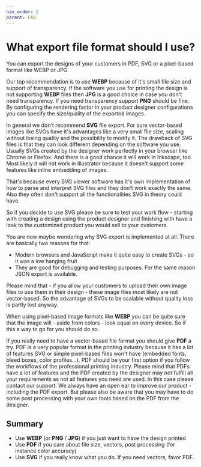 ```yaml
---
nav_order: 2
parent: FAQ
---
```


# What export file format should I use?

You can export the designs of your customers in PDF, SVG or a pixel-based format like WEBP or JPG.

Our top recommendation is to use **WEBP** because of it's small file size and support of transparency.
If the software you use for printing the design is not supporting **WEBP** files then **JPG** is a good choice in case you
don't need transparency. If you need transparency support **PNG** should be fine.
By configuring the rendering factor in your product designer configurations you can specify the size/quality of the exported images.

In general we don't recommend **SVG** file export. For sure vector-based images like SVGs have it's advantages like
a very small file size, scaling without losing quality and the possibility to modify it.
The drawback of SVG files is that they can look different depending on the software you use.
Usually SVGs created by the designer work perfectly in your browser like Chrome or Firefox. And there is a good chance
it will work in Inkscape, too. Most likely it will not work in Illustrator because it doesn't support some features
like inline embedding of images.

That's because every SVG viewer software has it's own implementation of how to parse and interpret SVG files and they don't work exactly the same.
Also they often don't support all the functionalities SVG in theory could have.

So if you decide to use SVG please be sure to test your work flow - starting with creating a design using the product designer and finishing with 
have a look to the customized product you would sell to your customers.

You are now maybe wondering why SVG export is implemented at all. There are basically two reasons for that:
- Modern browsers and JavaScript make it quite easy to create SVGs - so it was a low hanging fruit
- They are good for debugging and testing purposes. For the same reason JSON export is available.

Please mind that - if you allow your customers to upload their own image files to use them in their design - these image
files most likely are not vector-based. So the advantage of SVGs to be scalable without quality loss is partly lost anyway.

When using pixel-based image formats like **WEBP** you can be quite sure that the image will - aside from colors - look equal on every device.
So if this a way to go for you should do so.

If you really need to have a vector-based file format you should give **PDF** a try. PDF is a very popular format in the printing industry because
it has a lot of features SVG or simple pixel-based files won't have (embedded fonts, bleed boxes, color profiles...).
PDF should be your first option if you follow the workflows of the professional printing industry. 
Please mind that PDFs have a lot of features and the PDF created by the designer may not fulfill all your requirements as not all features you need are used.
In this case please contact our support. We always have an open ear to improve our product - including the PDF export. But please also be aware
that you may have to do some post processing with your own tools based on the PDF from the designer.

## Summary

- Use **WEBP** (or **PNG** / **JPG**) if you just want to have the design printed
- Use **PDF** if you care about file size, vectors, post processing (for instance color accuracy) 
- Use **SVG** if you really know what you do. If you need vectors, favor PDF. 
